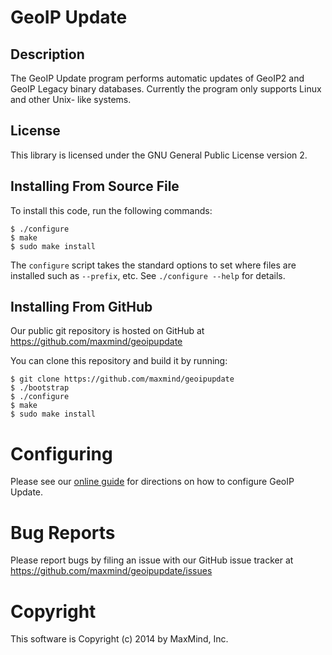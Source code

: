 # GeoIP Update

## Description

The GeoIP Update program performs automatic updates of GeoIP2 and GeoIP Legacy
binary databases. Currently the program only supports Linux and other Unix-
like systems.

## License

This library is licensed under the GNU General Public License version 2.

## Installing From Source File

To install this code, run the following commands:

    $ ./configure
    $ make
    $ sudo make install

The `configure` script takes the standard options to set where files are
installed such as `--prefix`, etc. See `./configure --help` for details.

## Installing From GitHub

Our public git repository is hosted on GitHub at
https://github.com/maxmind/geoipupdate

You can clone this repository and build it by running:

    $ git clone https://github.com/maxmind/geoipupdate
    $ ./bootstrap
    $ ./configure
    $ make
    $ sudo make install

# Configuring

Please see our [online guide](http://dev.maxmind.com/geoip/geoipupdate/) for
directions on how to configure GeoIP Update.

# Bug Reports

Please report bugs by filing an issue with our GitHub issue tracker at
https://github.com/maxmind/geoipupdate/issues

# Copyright

This software is Copyright (c) 2014 by MaxMind, Inc.
